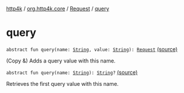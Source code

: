 [http4k](../../index.md) / [org.http4k.core](../index.md) / [Request](index.md) / [query](./query.md)

# query

`abstract fun query(name: `[`String`](https://kotlinlang.org/api/latest/jvm/stdlib/kotlin/-string/index.html)`, value: `[`String`](https://kotlinlang.org/api/latest/jvm/stdlib/kotlin/-string/index.html)`): `[`Request`](index.md) [(source)](https://github.com/http4k/http4k/blob/master/http4k-core/src/main/kotlin/org/http4k/core/http.kt#L176)

(Copy &amp;) Adds a query value with this name.

`abstract fun query(name: `[`String`](https://kotlinlang.org/api/latest/jvm/stdlib/kotlin/-string/index.html)`): `[`String`](https://kotlinlang.org/api/latest/jvm/stdlib/kotlin/-string/index.html)`?` [(source)](https://github.com/http4k/http4k/blob/master/http4k-core/src/main/kotlin/org/http4k/core/http.kt#L181)

Retrieves the first query value with this name.

